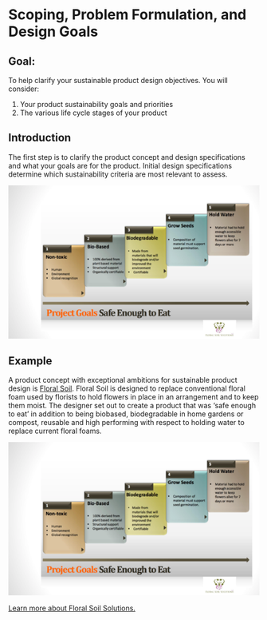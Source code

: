 # Scoping, Problem Formulation, and Design Goals
## Goal:
To help clarify your sustainable product design objectives. You will consider:                                                                                                                         
1. Your product sustainability goals and priorities
2. The various life cycle stages of your product

## Introduction
The first step is to clarify the product concept and design specifications and what your goals are for the product. Initial design specifications determine which sustainability criteria are most relevant to assess.

<img src="https://raw.githubusercontent.com/NorthwestGreenChemistry/PrISM/develop/app/assets/1-design-goals/project-goals.png">

## Example
A product concept with exceptional ambitions for sustainable product design is [Floral Soil](https://www.floralsoilsolutions.com/). Floral Soil is designed to replace conventional floral foam used by florists to hold flowers in place in an arrangement and to keep them moist. The designer set out to create a product that was ‘safe enough to eat’ in addition to being biobased, biodegradable in home gardens or compost, reusable and high performing with respect to holding water to replace current floral foams.

![Floral Soil design goals includes: 1) Non-toxic, 2) Bio-based, 3) Biodegradable, 4) Grow seeds, 5) Hold water](https://raw.githubusercontent.com/NorthwestGreenChemistry/PrISM/develop/app/assets/1-design-goals/project-goals.png)

[Learn more about Floral Soil Solutions.](https://www.floralsoilsolutions.com/)

